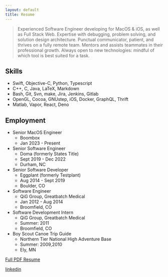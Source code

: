 ```yaml
---
layout: default
title: Resume
---
```


> Experienced Software Engineer developing for MacOS & iOS, as well as Full Stack Web.
> Expertise with debugging, problem solving, and solution design architecture.
> Punctual communicator, patient, and thrives on a fully remote team.
> Mentors and assists teammates in their professional growth.
> Always open to new technologies: mindful of which tool is best suited for a task.

## Skills
* Swift, Objective-C, Python, Typescript
* C++, C, Java, LaTeX, Markdown
* Bash, Git, Svn, make, Jira, Jenkins, Gitlab
* OpenGL, Cocoa, GNUstep, iOS, Docker, GraphQL, Thrift
* Matlab, Vapor, React, Deno

## Employment
* Senior MacOS Engineer
  * Boombox
  * Jan 2023 - Present
* Senior Software Engineer
  * Doma (formerly States Title)
  * Sept 2019 - Dec 2022
  * Durham, NC
* Senior Software Developer
  * Eggplant (formerly Testplant)
  * Aug 2014 - Sept 2019
  * Boulder, CO
* Software Engineer
  * QiG Group, Greatbatch Medical
  * Jan 2012 - Aug 2014
  * Broomfield, CO
* Software Development Intern
  * QiG Group, Greatbatch Medical
  * Summer: 2011
  * Broomfield, CO
* Boy Scout Canoe Trip Guide
  * Northern Tier National High Adventure Base
  * Summer: 2009,2010
  * Ely, MN

[Full PDF Resume](resume.pdf)

[linkedin](http://www.linkedin.com/in/p3l6)
